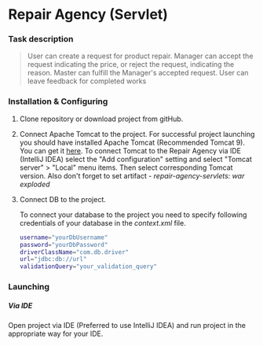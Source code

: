 # Repair Agency (Servlet)

### Task description
> User can create a request for product repair.
> Manager can accept the request indicating the price, or
>reject the request, indicating the reason. Master can fulfill the Manager's
> accepted request. User can leave feedback for completed works


### Installation & Сonfiguring 
1. Clone repository or download project from gitHub.
2. Connect Apache Tomcat to the project. For successful project launching you should have installed Apache Tomcat (Recommended Tomcat 9). 
You can get it [here](https://tomcat.apache.org/download-90.cgi).
To connect Tomcat to the Repair Agency via IDE (IntelliJ IDEA)  select the  "Add configuration" setting and select "Tomcat server" > "Local" menu items. Then select corresponding Tomcat version. Also don't forget to  set artifact -  *repair-agency-servlets: war exploded*
3.  Connect DB to the project.

    To connect your database to the project you need to specify following credentials of your database in the *context.xml* file.
    ```sh
    username="yourDbUsername"
    password="yourDbPassword"
    driverClassName="com.db.driver"
    url="jdbc:db://url"
    validationQuery="your_validation_query"
    ```


### Launching
##### Via IDE
Open project via IDE (Preferred to use IntelliJ IDEA) and run  project in the appropriate way for your IDE.
